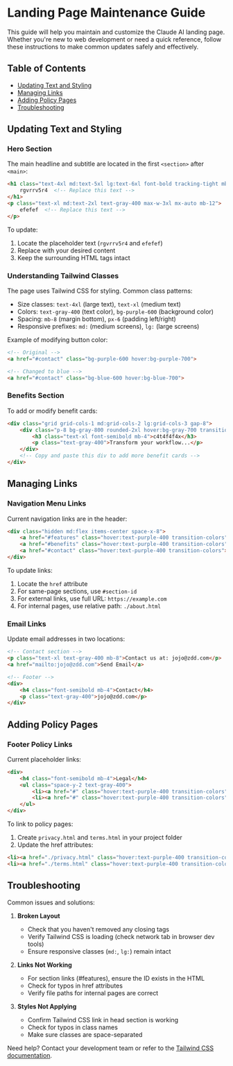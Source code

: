 # Landing Page Maintenance Guide

This guide will help you maintain and customize the Claude AI landing page. Whether you're new to web development or need a quick reference, follow these instructions to make common updates safely and effectively.

## Table of Contents
- [Updating Text and Styling](#updating-text-and-styling)
- [Managing Links](#managing-links)
- [Adding Policy Pages](#adding-policy-pages)
- [Troubleshooting](#troubleshooting)

## Updating Text and Styling

### Hero Section
The main headline and subtitle are located in the first `<section>` after `<main>`:

```html
<h1 class="text-4xl md:text-5xl lg:text-6xl font-bold tracking-tight mb-8">
    rgvrrv5r4  <!-- Replace this text -->
</h1>
<p class="text-xl md:text-2xl text-gray-400 max-w-3xl mx-auto mb-12">
    efefef  <!-- Replace this text -->
</p>
```

To update:
1. Locate the placeholder text (`rgvrrv5r4` and `efefef`)
2. Replace with your desired content
3. Keep the surrounding HTML tags intact

### Understanding Tailwind Classes
The page uses Tailwind CSS for styling. Common class patterns:

- Size classes: `text-4xl` (large text), `text-xl` (medium text)
- Colors: `text-gray-400` (text color), `bg-purple-600` (background color)
- Spacing: `mb-8` (margin bottom), `px-6` (padding left/right)
- Responsive prefixes: `md:` (medium screens), `lg:` (large screens)

Example of modifying button color:
```html
<!-- Original -->
<a href="#contact" class="bg-purple-600 hover:bg-purple-700">

<!-- Changed to blue -->
<a href="#contact" class="bg-blue-600 hover:bg-blue-700">
```

### Benefits Section
To add or modify benefit cards:

```html
<div class="grid grid-cols-1 md:grid-cols-2 lg:grid-cols-3 gap-8">
    <div class="p-8 bg-gray-800 rounded-2xl hover:bg-gray-700 transition-colors">
        <h3 class="text-xl font-semibold mb-4">c4t4f4f4x</h3>
        <p class="text-gray-400">Transform your workflow...</p>
    </div>
    <!-- Copy and paste this div to add more benefit cards -->
</div>
```

## Managing Links

### Navigation Menu Links
Current navigation links are in the header:

```html
<div class="hidden md:flex items-center space-x-8">
    <a href="#features" class="hover:text-purple-400 transition-colors">Features</a>
    <a href="#benefits" class="hover:text-purple-400 transition-colors">Benefits</a>
    <a href="#contact" class="hover:text-purple-400 transition-colors">Contact</a>
</div>
```

To update links:
1. Locate the `href` attribute
2. For same-page sections, use `#section-id`
3. For external links, use full URL: `https://example.com`
4. For internal pages, use relative path: `./about.html`

### Email Links
Update email addresses in two locations:

```html
<!-- Contact section -->
<p class="text-xl text-gray-400 mb-8">Contact us at: jojo@zdd.com</p>
<a href="mailto:jojo@zdd.com">Send Email</a>

<!-- Footer -->
<div>
    <h4 class="font-semibold mb-4">Contact</h4>
    <p class="text-gray-400">jojo@zdd.com</p>
</div>
```

## Adding Policy Pages

### Footer Policy Links
Current placeholder links:

```html
<div>
    <h4 class="font-semibold mb-4">Legal</h4>
    <ul class="space-y-2 text-gray-400">
        <li><a href="#" class="hover:text-purple-400 transition-colors">Privacy Policy</a></li>
        <li><a href="#" class="hover:text-purple-400 transition-colors">Terms of Service</a></li>
    </ul>
</div>
```

To link to policy pages:
1. Create `privacy.html` and `terms.html` in your project folder
2. Update the href attributes:

```html
<li><a href="./privacy.html" class="hover:text-purple-400 transition-colors">Privacy Policy</a></li>
<li><a href="./terms.html" class="hover:text-purple-400 transition-colors">Terms of Service</a></li>
```

## Troubleshooting

Common issues and solutions:

1. **Broken Layout**
   - Check that you haven't removed any closing tags
   - Verify Tailwind CSS is loading (check network tab in browser dev tools)
   - Ensure responsive classes (`md:`, `lg:`) remain intact

2. **Links Not Working**
   - For section links (#features), ensure the ID exists in the HTML
   - Check for typos in href attributes
   - Verify file paths for internal pages are correct

3. **Styles Not Applying**
   - Confirm Tailwind CSS link in head section is working
   - Check for typos in class names
   - Make sure classes are space-separated

Need help? Contact your development team or refer to the [Tailwind CSS documentation](https://tailwindcss.com/docs).